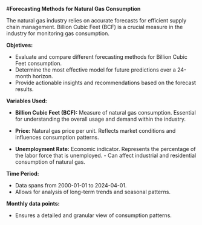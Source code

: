 #**Forecasting Methods for Natural Gas Consumption**

The natural gas industry relies on accurate forecasts for
efficient supply chain management. Billion Cubic Feet (BCF)
is a crucial measure in the industry for monitoring gas
consumption.

**Objetives:**
*  Evaluate and compare different forecasting methods for Billion
Cubic Feet consumption.
*   Determine the most effective model for future predictions over a
24-month horizon.
*   Provide actionable insights and recommendations based on the
forecast results.

**Variables Used:**

* **Billion Cubic Feet (BCF):**
  Measure of natural gas consumption.
  Essential for understanding the overall usage and demand within the industry.


* **Price:**
Natural gas price per unit.
Reflects market conditions and influences consumption patterns.

* **Unemployment Rate:**
Economic indicator.
Represents the percentage of the labor force that is unemployed. - Can affect industrial and residential consumption of natural gas.

**Time Period:**
* Data spans from 2000-01-01 to 2024-04-01.
* Allows for analysis of long-term trends and seasonal patterns.

**Monthly data points:**
* Ensures a detailed and granular view of consumption patterns.
